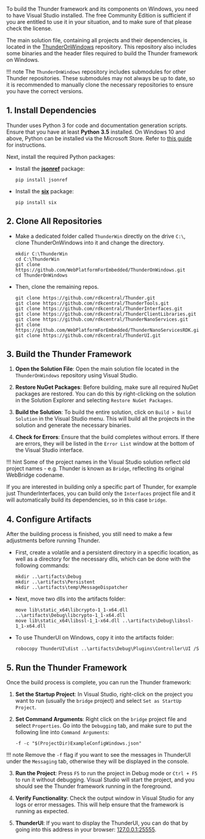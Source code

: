To build the Thunder framework and its components on Windows, you need to have Visual Studio installed. The free Community Edition is sufficient if you are entitled to use it in your situation, and to make sure of that please check the license.

The main solution file, containing all projects and their dependencies, is located in the [ThunderOnWindows](https://github.com/WebPlatformForEmbedded/ThunderOnWindows) repository. This repository also includes some binaries and the header files required to build the Thunder framework on Windows.

!!! note
	The `ThunderOnWindows` repository includes submodules for other Thunder repositories. These submodules may not always be up to date, so it is recommended to manually clone the necessary repositories to ensure you have the correct versions.

## 1. Install Dependencies
Thunder uses Python 3 for code and documentation generation scripts. Ensure that you have at least **Python 3.5** installed. On Windows 10 and above, Python can be installed via the Microsoft Store. Refer to [this guide](https://learn.microsoft.com/en-us/windows/python/beginners) for instructions.

Next, install the required Python packages:

- Install the [**jsonref**](https://pypi.org/project/jsonref/) package:
	```
	pip install jsonref
	```

- Install the [**six**](https://pypi.org/project/six/) package:
	```
	pip install six
	```

## 2. Clone All Repositories

- Make a dedicated folder called `ThunderWin` directly on the drive `C:\`, clone ThunderOnWindows into it and change the directory.
	```
	mkdir C:\ThunderWin
	cd C:\ThunderWin
	git clone https://github.com/WebPlatformForEmbedded/ThunderOnWindows.git
	cd ThunderOnWindows
	```

- Then, clone the remaining repos.
	```
 	git clone https://github.com/rdkcentral/Thunder.git
	git clone https://github.com/rdkcentral/ThunderTools.git
	git clone https://github.com/rdkcentral/ThunderInterfaces.git
	git clone https://github.com/rdkcentral/ThunderClientLibraries.git
	git clone https://github.com/rdkcentral/ThunderNanoServices.git
	git clone https://github.com/WebPlatformForEmbedded/ThunderNanoServicesRDK.git
	git clone https://github.com/rdkcentral/ThunderUI.git
	```

## 3. Build the Thunder Framework

1. **Open the Solution File**: Open the main solution file located in the `ThunderOnWindows` repository using Visual Studio.

2. **Restore NuGet Packages**: Before building, make sure all required NuGet packages are restored. You can do this by right-clicking on the solution in the Solution Explorer and selecting `Restore NuGet Packages`.

3. **Build the Solution**: To build the entire solution, click on `Build > Build Solution` in the Visual Studio menu. This will build all the projects in the solution and generate the necessary binaries.

4. **Check for Errors**: Ensure that the build completes without errors. If there are errors, they will be listed in the `Error List` window at the bottom of the Visual Studio interface.

!!! hint
	Some of the project names in the Visual Studio solution reflect old project names - e.g. Thunder is known as `Bridge`, reflecting its original WebBridge codename.

If you are interested in building only a specific part of Thunder, for example just ThunderInterfaces, you can build only the `Interfaces` project file and it will automatically build its dependencies, so in this case `bridge`.

## 4. Configure Artifacts

After the building process is finished, you still need to make a few adjustments before running Thunder.

- First, create a volatile and a persistent directory in a specific location, as well as a directory for the necessary dlls, which can be done with the following commands:
	```
	mkdir ..\artifacts\Debug
	mkdir ..\artifacts\Persistent
	mkdir ..\artifacts\temp\MessageDispatcher
	```

- Next, move two dlls into the artifacts folder:
	```
	move lib\static_x64\libcrypto-1_1-x64.dll ..\artifacts\Debug\libcrypto-1_1-x64.dll
	move lib\static_x64\libssl-1_1-x64.dll ..\artifacts\Debug\libssl-1_1-x64.dll
	```

- To use ThunderUI on Windows, copy it into the artifacts folder:
	```
	robocopy ThunderUI\dist ..\artifacts\Debug\Plugins\Controller\UI /S
	```

## 5. Run the Thunder Framework

Once the build process is complete, you can run the Thunder framework:

1. **Set the Startup Project**: In Visual Studio, right-click on the project you want to run (usually the `bridge` project) and select `Set as StartUp Project`.

2. **Set Command Arguments**: Right click on the `bridge` project file and select `Properties`. Go into the `Debugging` tab, and make sure to put the following line into `Command Arguments`:
	```
	-f -c "$(ProjectDir)ExampleConfigWindows.json"
	```

!!! note
	Remove the ```-f``` flag if you want to see the messages in ThunderUI under the ```Messaging``` tab, otherwise they will be displayed in the console.

3. **Run the Project**: Press `F5` to run the project in Debug mode or `Ctrl + F5` to run it without debugging. Visual Studio will start the project, and you should see the Thunder framework running in the foreground.

4. **Verify Functionality**: Check the output window in Visual Studio for any logs or error messages. This will help ensure that the framework is running as expected.

5. **ThunderUI**: If you want to display the ThunderUI, you can do that by going into this address in your browser: [127.0.0.1:25555](http://127.0.0.1:25555/Service/Controller/UI).
